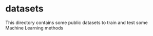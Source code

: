 # datasets
This directory contains some public datasets to train and test some Machine Learning methods
